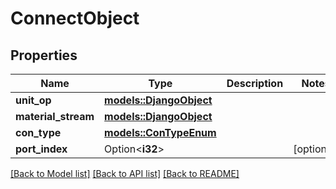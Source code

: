 # ConnectObject

## Properties

Name | Type | Description | Notes
------------ | ------------- | ------------- | -------------
**unit_op** | [**models::DjangoObject**](DjangoObject.md) |  | 
**material_stream** | [**models::DjangoObject**](DjangoObject.md) |  | 
**con_type** | [**models::ConTypeEnum**](ConTypeEnum.md) |  | 
**port_index** | Option<**i32**> |  | [optional]

[[Back to Model list]](../README.md#documentation-for-models) [[Back to API list]](../README.md#documentation-for-api-endpoints) [[Back to README]](../README.md)


